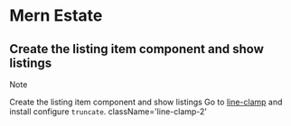 # Mern Estate
## Create the listing item component and show listings

> [!NOTE]
> Create the listing item component and show listings
> Go to [line-clamp](https://github.com/tailwindlabs/tailwindcss-line-clamp) and install configure `truncate`. className='line-clamp-2'